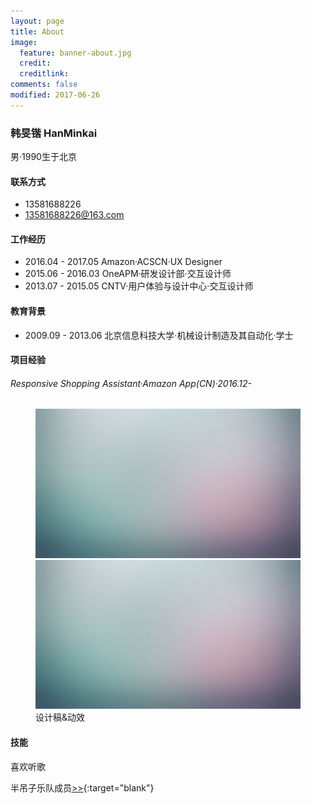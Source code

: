 ```yaml
---
layout: page
title: About
image:
  feature: banner-about.jpg
  credit:
  creditlink:
comments: false
modified: 2017-06-26
---
```

### 韩旻锴 HanMinkai
男·1990生于北京

#### 联系方式
* 13581688226
* <a href="mailto:13581688226@163.com">13581688226@163.com</a>

#### 工作经历
* 2016.04 - 2017.05    Amazon·ACSCN·UX Designer
* 2015.06 - 2016.03    OneAPM·研发设计部·交互设计师
* 2013.07 - 2015.05    CNTV·用户体验与设计中心·交互设计师

#### 教育背景
* 2009.09 - 2013.06    北京信息科技大学·机械设计制造及其自动化·学士

#### 项目经验
###### Responsive Shopping Assistant·Amazon App(CN)·2016.12-

<figure class="half">
	<img src="/images/abstract-1.jpg" alt="">
	<img src="/images/abstract-1.jpg" alt="">
	<figcaption>设计稿&动效</figcaption>
</figure>

#### 技能

喜欢听歌

半吊子乐队成员[>>](https://site.douban.com/mystery/){:target="blank"}
